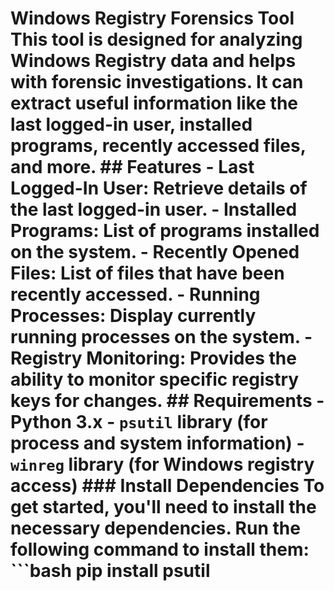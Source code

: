 # Windows Registry Forensics Tool  This tool is designed for analyzing Windows Registry data and helps with forensic investigations. It can extract useful information like the last logged-in user, installed programs, recently accessed files, and more.  ## Features - **Last Logged-In User**: Retrieve details of the last logged-in user. - **Installed Programs**: List of programs installed on the system. - **Recently Opened Files**: List of files that have been recently accessed. - **Running Processes**: Display currently running processes on the system. - **Registry Monitoring**: Provides the ability to monitor specific registry keys for changes.  ## Requirements - Python 3.x - `psutil` library (for process and system information) - `winreg` library (for Windows registry access)  ### Install Dependencies To get started, you'll need to install the necessary dependencies. Run the following command to install them: ```bash pip install psutil
